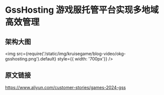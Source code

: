 # GssHosting 游戏服托管平台实现多地域高效管理

## 架构大图
<img src={require('/static/img/kruisegame/blog-video/okg-gsshosting.png').default} style={{ width: '700px'}} />

## 原文链接

https://www.aliyun.com/customer-stories/games-2024-gss